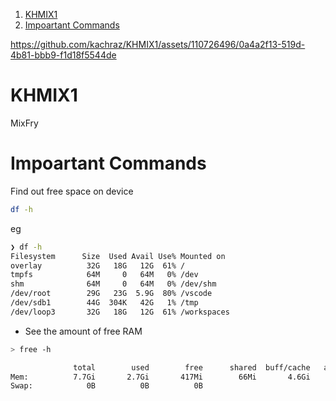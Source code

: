 
1. [KHMIX1](#khmix1)
2. [Impoartant Commands](#impoartant-commands)



https://github.com/kachraz/KHMIX1/assets/110726496/0a4a2f13-519d-4b81-bbb9-f1d18f5544de

# KHMIX1
MixFry

# Impoartant Commands 

Find out free space on device
```sh 
df -h 
```
eg 

```sh 
❯ df -h 
Filesystem      Size  Used Avail Use% Mounted on
overlay          32G   18G   12G  61% /
tmpfs            64M     0   64M   0% /dev
shm              64M     0   64M   0% /dev/shm
/dev/root        29G   23G  5.9G  80% /vscode
/dev/sdb1        44G  304K   42G   1% /tmp
/dev/loop3       32G   18G   12G  61% /workspaces
```

- See the amount of free RAM 
```sh 
> free -h 

              total        used        free      shared  buff/cache   available
Mem:          7.7Gi       2.7Gi       417Mi        66Mi       4.6Gi       4.7Gi
Swap:            0B          0B          0B
```
